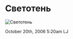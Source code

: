# Светотень

![Светотень](http://www.ljplus.ru/img/c/o/cowww_girl/6040.jpg)

<span id="timestamp"> October 20th, 2006 5:20am </span> <span
class="tag">LJ</span>
